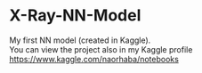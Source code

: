 # X-Ray-NN-Model
 My first NN model (created in Kaggle). <BR>
 You can view the project also in my Kaggle profile https://www.kaggle.com/naorhaba/notebooks
